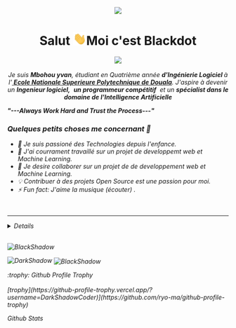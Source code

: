 <p align="center">
  <img src="https://github.com/thompsonemerson/thompsonemerson/raw/master/cover-thompson.png" />
</p>

<h1 align="center">Salut <img src="https://raw.githubusercontent.com/ABSphreak/ABSphreak/master/gifs/Hi.gif" width="30px">Moi c'est Blackdot</h1>
<p align="center">
  <a href="https://github.com/Ratheshan03/readme-typing-svg"><img src="https://readme-typing-svg.herokuapp.com?lines=Ingenieur+Logiciel;Developpeur+Web+Full+Stack;Aspirant%20|%20AI%20|%20ML%20&center=true&width=500&height=50"></a>
</p>
<p align="center">
<em>
    Je suis <b> Mbohou yvan</b>, étudiant en Quatrième année <b> d'Ingénierie Logiciel </b> à l'<a href="https://www.bing.com/ck/a?!&&p=c408dc4e78f28f0aJmltdHM9MTY5MTAyMDgwMCZpZ3VpZD0wYzkyMDI1OC1hOGUwLTY4NTMtMGRiZi0xMTBmYTkzOTY5ZmQmaW5zaWQ9NTE3Mg&ptn=3&hsh=3&fclid=0c920258-a8e0-6853-0dbf-110fa93969fd&psq=Ecolde+nationale+Superieure+Polytechnique+de+Douala&u=a1aHR0cHM6Ly9lbnNwZC11ZG8uY20v&ntb=1"> <b>Ecole Nationale Superieure Polytechnique de Douala</b></a>.
    J'aspire à devenir un <b>Ingenieur logiciel,</b>&nbsp; <b>un programmeur compétitif</b>&nbsp; et un <b>spécialist dans le domaine de  l'Intelligence Artificielle</b> 
  <br>
  
  <b><i>"---Always Work Hard and Trust the Process---"</i></b>
</p>

<h3>Quelques petits choses me concernant 🧑</h3>

- 🧞 Je suis passioné des Technologies depuis l'enfance.
- 🔭 J'ai courrament travaillé sur un projet de developpemt web et Machine Learning.
- 👯 Je desire collaborer sur un projet de de developpement web et Machine Learning.
- 💡 Contribuer à des projets Open Source est une passion pour moi.
- ⚡ Fun fact: J'aime la musique (écouter) .
<br>

---
<details>
  <sumary>
      ✨ Outils techniques couramment utilisés:
  </sumary>
  <br>
  <code><a href="https://www.python.org/" target="_blank"><img height="30" src="https://www.vectorlogo.zone/logos/python/python-icon.svg"></a></code>
<code><a href="https://www.oracle.com/java/" target="_blank"><img height="30" src="https://www.vectorlogo.zone/logos/java/java-icon.svg"></a></code>
<code><a href="https://www.javascript.com/" target="_blank"><img height="30" src="https://raw.githubusercontent.com/devicons/devicon/master/icons/javascript/javascript-plain.svg"></a></code>
<code><a href="https://reactjs.org/" target="_blank"><img height="30" src="https://www.vectorlogo.zone/logos/reactjs/reactjs-icon.svg"></a></code>
<code><a href="https://nextjs.org/" target="_blank"><img height="30" src="https://upload.wikimedia.org/wikipedia/commons/thumb/1/10/Cib-next-js_%28CoreUI_Icons_v1.0.0%29.svg/120px-Cib-next-js_%28CoreUI_Icons_v1.0.0%29.svg.png"></a></code>
<code><a href="https://www.w3schools.com/html/" target="_blank"><img height="30" src="https://www.vectorlogo.zone/logos/w3_html5/w3_html5-icon.svg"></a></code>
<code><a href="https://www.w3schools.com/css/" target="_blank"><img height="30" src="https://raw.githubusercontent.com/devicons/devicon/master/icons/css3/css3-original.svg"></a></code>
<code><a href="https://id.heroku.com/login" target="_blank"><img src="https://www.vectorlogo.zone/logos/heroku/heroku-icon.svg" alt="heroku"  height="30"></a></code>
<code><a href="https://redux.js.org" target="_blank"> <img src="https://raw.githubusercontent.com/devicons/devicon/master/icons/redux/redux-original.svg" alt="redux" height="30"></a></code>
<code><a href="https://sass-lang.com" target="_blank"> <img src="https://raw.githubusercontent.com/devicons/devicon/master/icons/sass/sass-original.svg" alt="sass"  height="30"></a></code>
 <code> <a href="https://tailwindcss.com/" target="_blank"> <img src="https://www.vectorlogo.zone/logos/tailwindcss/tailwindcss-icon.svg" alt="tailwind" height="30"/> </a> </code>
<code><a href="https://nodejs.org/en/" target="_blank"><img height="30" src="https://www.vectorlogo.zone/logos/nodejs/nodejs-icon.svg"></a></code>
<code><a href="https://firebase.google.com/" target="_blank"><img height="30" src="https://www.vectorlogo.zone/logos/firebase/firebase-icon.svg"></a></code>
<code><a href="https://git-scm.com/" target="_blank"><img height="30" src="https://www.vectorlogo.zone/logos/git-scm/git-scm-icon.svg"></a></code>
<code><a href="https://www.json.org/" target="_blank"><img height="30" src="https://www.vectorlogo.zone/logos/json/json-icon.svg"></a></code>
<code><a href="https://colab.research.google.com/" target="_blank"><img height="30" src="https://colab.research.google.com/img/colab_favicon_256px.png"></a></code> 
</details>
<br>
<p align="left"> <img src="https://komarev.com/ghpvc/?username=BlackShadowCoder2&label=Profile%20views&color=0e75b6&style=flat" alt="BlackShadow" /></p>

<p>
  <img width="49%"   src="https://github-readme-streak-stats.herokuapp.com/?user=DarkShadowCoder&theme=nightowl&hide_border=true&fire=DD2727" alt="DarkShadow" />
  <img width="40%" align="center"  src="https://github-readme-stats.vercel.app/api/top-langs?username=DarkShadowCoder&color=0e75b6&style=flat&theme=nightowl&hide_border=true" alt="BlackShadow" />
</p>

<summary>:trophy: Github Profile Trophy</summary>
  <br/>
[trophy](https://github-profile-trophy.vercel.app/?username=DarkShadowCoder)](https://github.com/ryo-ma/github-profile-trophy) </p> 

<summary>Github Stats</summary>

